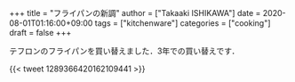 +++
title = "フライパンの新調"
author = ["Takaaki ISHIKAWA"]
date = 2020-08-01T01:16:00+09:00
tags = ["kitchenware"]
categories = ["cooking"]
draft = false
+++

テフロンのフライパンを買い替えました．3年での買い替えです．

{{< tweet 1289366420162109441 >}}
